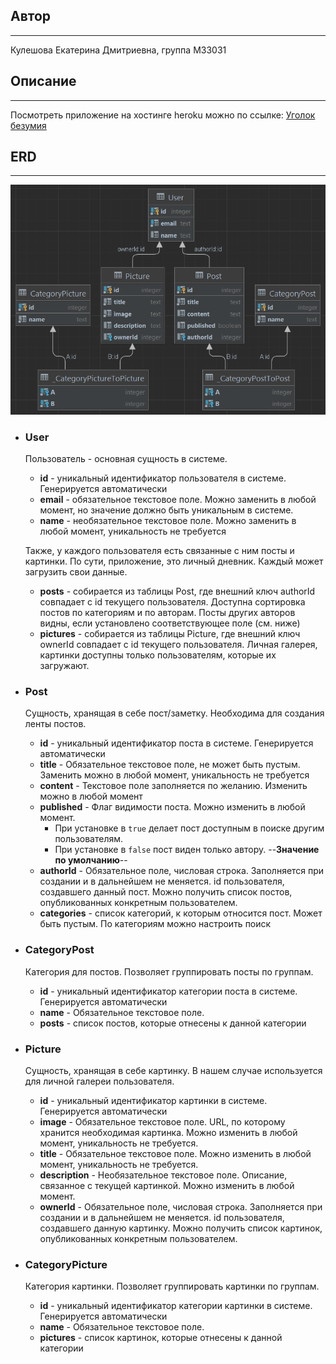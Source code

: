 ## Автор
___
Кулешова Екатерина Дмитриевна, группа M33031

## Описание
___

Посмотреть приложение на хостинге heroku можно по ссылке: <a href="https://nook-of-madness.herokuapp.com/" target="blank">Уголок безумия</a>

## ERD
___
<img src="ERD_v1.png" alt="ERD" />

* ### User

    Пользователь - основная сущность в системе.

  * **id** - уникальный идентификатор пользователя в системе. Генерируется автоматически
  * **email** - обязательное текстовое поле. Можно заменить в любой момент, но значение должно быть уникальным в системе.
  * **name** - необязательное текстовое поле. Можно заменить в любой момент, уникальность не требуется 

  Также, у каждого пользователя есть связанные с ним посты и картинки. По сути, приложение, это личный дневник. Каждый может загрузить свои данные.

  * **posts** - собирается из таблицы Post, где внешний ключ authorId совпадает с id текущего пользователя. Доступна сортировка постов по категориям и по авторам. Посты других авторов видны, если установлено соответствующее поле (см. ниже)
  * **pictures** - собирается из таблицы Picture, где внешний ключ ownerId совпадает с id текущего пользователя. Личная галерея, картинки доступны только пользователям, которые их загружают.

* ### Post

    Сущность, хранящая в себе пост/заметку. Необходима для создания ленты постов.

  * **id** - уникальный идентификатор поста в системе. Генерируется автоматически
  * **title** - Обязательное текстовое поле, не может быть пустым. Заменить можно в любой момент, уникальность не требуется
  * **content** - Текстовое поле заполняется по желанию. Изменить можно в любой момент
  * **published** - Флаг видимости поста. Можно изменить в любой момент.
      * При установке в `true` делает пост доступным в поиске другим пользователям. 
      * При установке в `false` пост виден только автору. --**Значение по умолчанию**--
  * **authorId** - Обязательное поле, числовая строка. Заполняется при создании и в дальнейшем не меняется. id пользователя, создавшего данный пост. Можно получить список постов, опубликованных конкретным пользователем.
  * **categories** - список категорий, к которым относится пост. Может быть пустым. По категориям можно настроить поиск

* ### CategoryPost

    Категория для постов. Позволяет группировать посты по группам.

  * **id** - уникальный идентификатор категории поста в системе. Генерируется автоматически
  * **name** - Обязательное текстовое поле.
  * **posts** - список постов, которые отнесены к данной категории

* ### Picture

    Сущность, хранящая в себе картинку. В нашем случае используется для личной галереи пользователя.
    
  * **id** - уникальный идентификатор картинки в системе. Генерируется автоматически
  * **image** - Обязательное текстовое поле. URL, по которому хранится необходимая картинка. Можно изменить в любой момент, уникальность не требуется.
  * **title** - Обязательное текстовое поле. Можно изменить в любой момент, уникальность не требуется.
  * **description** - Необязательное текстовое поле. Описание, связанное с текущей картинкой. Можно изменить в любой момент.
  * **ownerId** - Обязательное поле, числовая строка. Заполняется при создании и в дальнейшем не меняется. id пользователя, создавшего данную картинку. Можно получить список картинок, опубликованных конкретным пользователем.

* ### CategoryPicture

    Категория картинки. Позволяет группировать картинки по группам.

  * **id** - уникальный идентификатор категории картинки в системе. Генерируется автоматически
  * **name** - Обязательное текстовое поле.
  * **pictures** - список картинок, которые отнесены к данной категории
